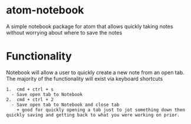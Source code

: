 # atom-notebook

A simple notebook package for atom that allows quickly taking notes without worrying about where to save the notes

# Functionality

Notebook will allow a user to quickly create a new note from an open tab.  The majority of the functionality will exist via keyboard shortcuts

    1.  cmd + ctrl + s
      - Save open tab to Notebook
    2.  cmd + ctrl + 2
      - Save open tab to Notebook and close tab
        + good for quickly opening a tab just to jot something down then quickly saving and getting back to what you were working on prior.
